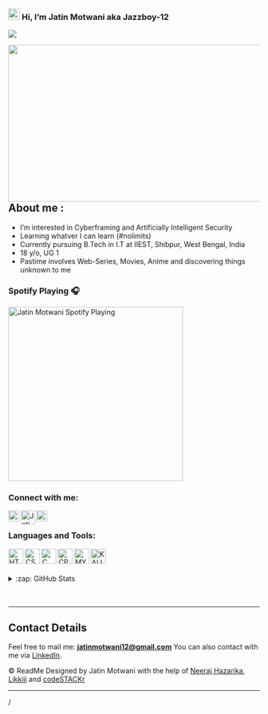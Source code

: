  ### <img src="https://raw.githubusercontent.com/micepram/micepram/master/Hi.gif" width="23px"> Hi, I’m Jatin Motwani aka Jazzboy-12
<p align="left"> <img src="https://komarev.com/ghpvc/?username=Jazzboy-12&label=Profile%20views&color=0e75b6&style=flat" /> </p>

<img align='right' src='https://github.com/Jazzboy-12/Jazzboy-12/blob/main/Images/ngnl.gif' width='560' height="315">

## About me :

-  I’m interested in Cyberframing and Artificially Intelligent Security
-  Learning whatver I can learn (#nolimits)
-  Currently pursuing B.Tech in I.T at IIEST, Shibpur, West Bengal, India
-  18 y/o, UG 1
-  Pastime involves Web-Series, Movies, Anime and discovering things unknown to me


### Spotify Playing 🎧

[<img src="https://now-playing-codeSTACKr.vercel.app/api/spotify-playing" alt="Jatin Motwani Spotify Playing" width="350" />](https://open.spotify.com/user/npn02zhsn7pnuw4x7bxcemda)

### Connect with me:

[<img align="left" alt="Jatin Motwani | LinkedIn" width="22px" src="https://github.com/Jazzboy-12/Jazzboy-12/blob/main/Images/linkedin.png" />][linkedin]
[<img align="left" alt="Jatin Motwani | YouTube" width="28px" src="https://github.com/Jazzboy-12/Jazzboy-12/blob/main/Images/youtube.png" />](https://www.youtube.com/channel/UCKXuXUxfHOJUxrhzf_-OD5w)
[<img align="left" alt="Jatin Motwani | Discord" width="22px" src="https://github.com/Jazzboy-12/Jazzboy-12/blob/main/Images/discord.png" />](https://discordapp.com/users/770734482625134592/)

<br />

### Languages and Tools: 

[<img align="left" alt="HTML" width="30px" src="https://github.com/Jazzboy-12/Jazzboy-12/blob/main/Images/html.svg" />](https://html.com/)

[<img align="left" alt="CSS" width="30px" src="https://github.com/Jazzboy-12/Jazzboy-12/blob/main/Images/css.png" />](https://www.w3schools.com/css/)

[<img align="left" alt="C" width="30px" src="https://github.com/Jazzboy-12/Jazzboy-12/blob/main/Images/c-original.svg" />](https://www.cprogramming.com/)

[<img align="left" alt="CPP" width="30px" src="https://github.com/Jazzboy-12/Jazzboy-12/blob/main/Images/cpp.svg" />](https://www.cplusplus.com/)

[<img align="left" alt="MY SQL" width="30px" src="https://github.com/Jazzboy-12/Jazzboy-12/blob/main/Images/sql.svg" />](https://www.mysql.com/)

[<img align="left" alt="KALI OS" width="30px" src="https://github.com/Jazzboy-12/Jazzboy-12/blob/main/Images/kali.png" />](https://www.kali.org/)

<br />
<br />
<br />

<details>
  <summary>:zap: GitHub Stats</summary>
  <br />
  <p><img align="left" src="https://github-readme-stats.vercel.app/api/top-langs?username=Jazzboy-12&show_icons=true&locale=en&layout=compact" alt="Jatin Motwani" /></p>
  <br />
  <br />
  <br />
  <br />
  <br />
  <br />
  <p>&nbsp;<img align="center" src="https://github-readme-stats.vercel.app/api?username=Jazzboy-12&show_icons=true&locale=en" alt="Jatin Motwani" /></p>
</details>

<br />
<br />

---
## Contact Details
Feel free to mail me: **jatinmotwani12@gmail.com**
You can also contact with me via [LinkedIn][linkedin].

:copyright: ReadMe Designed by Jatin Motwani with the help of [Neeraj Hazarika](https://github.com/NeerajHazarika), [Likkiii](https://github.com/Likkiii) and [codeSTACKr](https://github.com/codeSTACKr)

---

[linkedin]: https://www.linkedin.com/in/jatin-motwani-61989a202/
/
